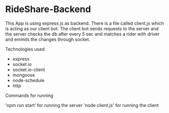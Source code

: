 # RideShare-Backend

This App is using express js  as backend. 
There is a file called client.js which is acting as our client bot. The client bot sends requests to the server and the server checks the db after every 5 sec and matches 
a rider with driver and emmits the changes through socket.

Technologies used

* express
* socket.io
* socket.io-client
* mongoose
* node-schedule
* http

Commands for running

'npm run start' for running the server
'node client.js' for running the client

